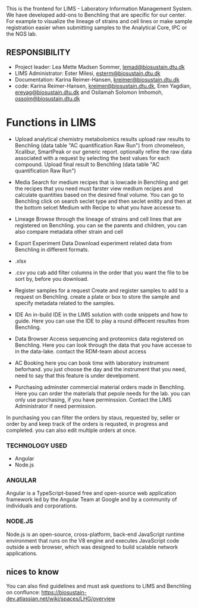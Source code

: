 This is the frontend for LIMS - Laboratory Information Management System.
We have developed add-ons to Benchling that are specific for our center. 
For example to visualize the lineage of strains and cell lines or make sample registration easier when submitting samples to the Analytical Core, IPC or the NGS lab.
 
## RESPONSIBILITY
- Project leader: Lea Mette Madsen Sommer, lemad@biosustain.dtu.dk
- LIMS Administrator: Ester Milesi, esterm@biosustain.dtu.dk
- Documentation: Karina Reimer-Hansen, kreimer@biosustain.dtu.dk
- code: Karina Reimer-Hansen, kreimer@biosustain.dtu.dk, Eren Yagdian, ereyag@biosustain.dtu.dk and Osilamah Solomon Imhomoh, ossoim@biosustain.dtu.dk
 
# Functions in LIMS
 
- Upload analytical chemistry metabolomics results
upload raw results to Benchling (data table "AC quantification Raw Run") from chromeleon, Xcalibur, SmartPeak or our generic report.
optionally refine the raw data associated with a request by selecting the best values for each compound.
Upload final result to Benchling (data table "AC quantification Raw Run")
 
- Media
Search for medium recipes that is lowcade in Benchling and get the recipes that you need must farster
view medium recipes and calculate quantities based on the desired final volume.
You can go to Benchling click on search seclet type and then seclet enitity and then at the bottom selcet Medium with Recipe to what you have accesse to.
 
- Lineage
Browse through the lineage of strains and cell lines that are registered on Benchling.
you can se the parents and children, you can also compare metadata other strain and cell 
 
- Export Experiment Data
Download experiment related data from Benchling in different formats.
- .xlsx
- .csv
you cab add filter columns in the order that you want the file to be sort by, before you download.   
 
- Register samples for a request
Create and register samples to add to a request on Benchling. create a plate or box to store the sample and specify metadata related to the samples.
 
- IDE
An in-build IDE in the LIMS solution with code snippets and how to guide.
Here you can use the IDE to play a round diffecent resultes from Benchling. 

- Data Browser
Access sequencing and proteomics data registered on Benchling.
Here you can look through the data that you have accesse to in the data-lake. 
contact the RDM-team about access
 
- AC Booking
here you can book time with laboratory instrument beforhand. 
you just choose the day and the instrument that you need, need to say that this feature is under develpoment. 

- Purchasing 
adminster commercial material orders made in Benchling. 
Here you can order the materials that pepole needs for the lab. 
you can only use purchasing, if you have perminssion. 
Contact the LIMS Administrator if need permission. 

In purchasing you can filter the orders by staus, requested by, seller or order by and keep track of the orders is requsted, in progress and completed. you can also edit multiple orders at once. 
 
### TECHNOLOGY USED
- Angular
- Node.js

### ANGULAR 
Angular is a TypeScript-based free and open-source web application framework led by the Angular Team at Google and by a community of individuals and corporations. 

### NODE.JS
Node.js is an open-source, cross-platform, back-end JavaScript runtime environment that runs on the V8 engine and executes JavaScript code outside a web browser, which was designed to build scalable network applications. 

## nices to know 
You can also find guidelines and must ask questions to LIMS and Benchling on conflunce: https://biosustain-dev.atlassian.net/wiki/spaces/LHG/overview
